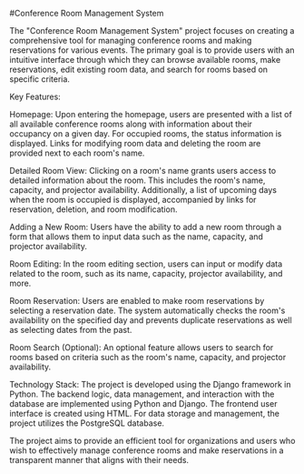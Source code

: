 #Conference Room Management System

The "Conference Room Management System" project focuses on creating a comprehensive tool for managing conference rooms and making reservations for various events. The primary goal is to provide users with an intuitive interface through which they can browse available rooms, make reservations, edit existing room data, and search for rooms based on specific criteria.

Key Features:

Homepage:
Upon entering the homepage, users are presented with a list of all available conference rooms along with information about their occupancy on a given day. For occupied rooms, the status information is displayed. Links for modifying room data and deleting the room are provided next to each room's name.

Detailed Room View:
Clicking on a room's name grants users access to detailed information about the room. This includes the room's name, capacity, and projector availability. Additionally, a list of upcoming days when the room is occupied is displayed, accompanied by links for reservation, deletion, and room modification.

Adding a New Room:
Users have the ability to add a new room through a form that allows them to input data such as the name, capacity, and projector availability.

Room Editing:
In the room editing section, users can input or modify data related to the room, such as its name, capacity, projector availability, and more.

Room Reservation:
Users are enabled to make room reservations by selecting a reservation date. The system automatically checks the room's availability on the specified day and prevents duplicate reservations as well as selecting dates from the past.

Room Search (Optional):
An optional feature allows users to search for rooms based on criteria such as the room's name, capacity, and projector availability.

Technology Stack:
The project is developed using the Django framework in Python. The backend logic, data management, and interaction with the database are implemented using Python and Django. The frontend user interface is created using HTML. For data storage and management, the project utilizes the PostgreSQL database.

The project aims to provide an efficient tool for organizations and users who wish to effectively manage conference rooms and make reservations in a transparent manner that aligns with their needs.
